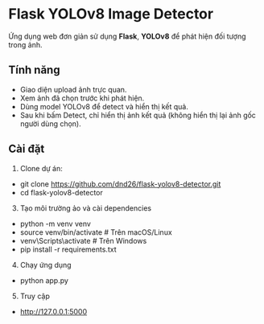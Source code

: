 # Flask YOLOv8 Image Detector

Ứng dụng web đơn giản sử dụng **Flask**, **YOLOv8** để phát hiện đối tượng trong ảnh.

## Tính năng
- Giao diện upload ảnh trực quan.
- Xem ảnh đã chọn trước khi phát hiện.
- Dùng model YOLOv8 để detect và hiển thị kết quả.
- Sau khi bấm Detect, chỉ hiển thị ảnh kết quả (không hiển thị lại ảnh gốc người dùng chọn).

## Cài đặt
1. Clone dự án:
- git clone https://github.com/dnd26/flask-yolov8-detector.git
- cd flask-yolov8-detector
3. Tạo môi trường ảo và cài dependencies
- python -m venv venv
- source venv/bin/activate   # Trên macOS/Linux
- venv\Scripts\activate      # Trên Windows
- pip install -r requirements.txt

4. Chạy ứng dụng
- python app.py

5. Truy cập
- http://127.0.0.1:5000
